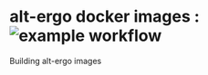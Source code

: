 # alt-ergo docker images :  ![example workflow](https://github.com/EliasGit2017/alt-ergo-docker-images/actions/workflows/makefile.yml/badge.svg)

Building alt-ergo images
